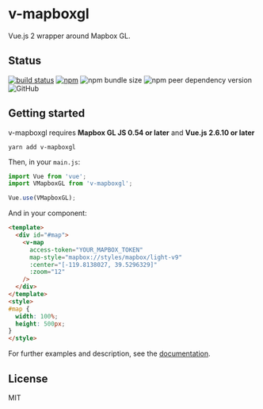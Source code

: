 # v-mapboxgl

Vue.js 2 wrapper around Mapbox GL.

## Status
[![build status](https://travis-ci.org/reno-xjb/v-mapboxgl.svg?branch=master)](https://travis-ci.org/reno-xjb/v-mapboxgl)
[![npm](https://img.shields.io/npm/v/v-mapboxgl.svg)](https://www.npmjs.com/package/v-mapboxgl)
![npm bundle size](https://img.shields.io/bundlephobia/minzip/v-mapboxgl)
![npm peer dependency version](https://img.shields.io/npm/dependency-version/v-mapboxgl/peer/mapbox-gl)
![GitHub](https://img.shields.io/github/license/reno-xjb/v-mapboxgl)

## Getting started

v-mapboxgl requires **Mapbox GL JS 0.54 or later** and **Vue.js 2.6.10 or later**

```
yarn add v-mapboxgl
```

Then, in your `main.js`:

```js
import Vue from 'vue';
import VMapboxGL from 'v-mapboxgl';

Vue.use(VMapboxGL);
```

And in your component:

```html
<template>
  <div id="#map">
    <v-map
      access-token="YOUR_MAPBOX_TOKEN"
      map-style="mapbox://styles/mapbox/light-v9"
      :center="[-119.8138027, 39.5296329]"
      :zoom="12"
    />
  </div>
</template>
<style>
#map {
  width: 100%;
  height: 500px;
}
</style>
```


For further examples and description, see the [documentation](https://reno-xjb.github.io/v-mapboxgl).

## License
MIT
